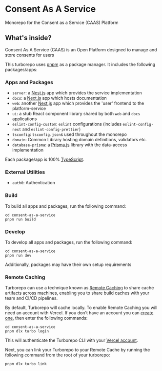 # Consent As A Service

Monorepo for the Consent as a Service (CAAS) Platform

## What's inside?
Consent As A Service (CAAS) is an Open Platform designed to manage and store consents for users

This turborepo uses [pnpm](https://pnpm.io) as a package manager. It includes the following packages/apps:

### Apps and Packages

- `server`: a [Nest.js](https://nestjs.com/) app which provides the service implementation 
- `docs`: a [Next.js](https://nextjs.org/) app which hosts documentation
- `web`: another [Next.js](https://nextjs.org/) app which provides the 'user' frontend to the platform-service
- `ui`: a stub React component library shared by both `web` and `docs` applications
- `eslint-config-custom`: `eslint` configurations (includes `eslint-config-next` and `eslint-config-prettier`)
- `tsconfig`: `tsconfig.json`s used throughout the monorepo
- `domain`: Common Library hosting domain definitions, validators etc.
- `database-prisma`: a [Prisma.js](https://prisma.io) library with the data-access implementation

Each package/app is 100% [TypeScript](https://www.typescriptlang.org/).

### External Utilities

 - `auth0`: Authentication

### Build

To build all apps and packages, run the following command:

```
cd consent-as-a-service
pnpm run build
```

### Develop

To develop all apps and packages, run the following command:

```
cd consent-as-a-service
pnpm run dev
```
Additionally, packages may have their own setup requirements

### Remote Caching

Turborepo can use a technique known as [Remote Caching](https://turbo.build/repo/docs/core-concepts/remote-caching) to share cache artifacts across machines, enabling you to share build caches with your team and CI/CD pipelines.

By default, Turborepo will cache locally. To enable Remote Caching you will need an account with Vercel. If you don't have an account you can [create one](https://vercel.com/signup), then enter the following commands:

```
cd consent-as-a-service
pnpm dlx turbo login
```

This will authenticate the Turborepo CLI with your [Vercel account](https://vercel.com/docs/concepts/personal-accounts/overview).

Next, you can link your Turborepo to your Remote Cache by running the following command from the root of your turborepo:

```
pnpm dlx turbo link
```
